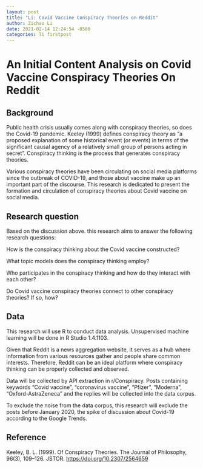 ```yaml
---
layout: post
title: "Li: Covid Vaccine Conspiracy Theories on Reddit"
author: Zichao Li
date: 2021-02-14 12:24:54 -0500
categories: li firstpost
---
```


# An Initial Content Analysis on Covid Vaccine Conspiracy Theories On Reddit

## Background
Public health crisis usually comes along with conspiracy theories, so does the Covid-19 pandemic. Keeley (1999) defines conspiracy theory as “a proposed explanation of some historical event (or events) in terms of the significant causal agency of a relatively small group of persons acting in secret”. Conspiracy thinking is the process that generates conspiracy theories. 

Various conspiracy theories have been circulating on social media platforms since the outbreak of COVID-19, and those about vaccine make up an important part of the discourse. This research is dedicated to present the formation and circulation of conspiracy theories about Covid vaccine on social media. 

## Research question 
Based on the discussion above. this research aims to answer the following research questions: 

How is the conspiracy thinking about the Covid vaccine constructed? 

What topic models does the conspiracy thinking employ?

Who participates in the conspiracy thinking and how do they interact with each other?

Do Covid vaccine conspiracy theories connect to other conspiracy theories? If so, how? 

## Data
This research will use R to conduct data analysis. Unsupervised machine learning will be done in R Studio 1.4.1103. 

Given that Reddit is a news aggregation website, it serves as a hub where information from various resources gather and people share common interests. Therefore, Reddit can be an ideal platform where conspiracy thinking can be properly collected and observed.

Data will be collected by API extraction in r/Conspiracy. Posts containing keywords 
“Covid vaccine”, “coronavirus vaccine”,  “Pfizer”, “Moderna”,  “Oxford-AstraZeneca” and the replies will be collected into the data corpus. 

To exclude the noise from the data corpus, this research will exclude the posts before January 2020, the spike of discussion about Covid-19 according to the Google Trends. 

## Reference
Keeley, B. L. (1999). Of Conspiracy Theories. The Journal of Philosophy, 96(3), 109–126. JSTOR. https://doi.org/10.2307/2564659
